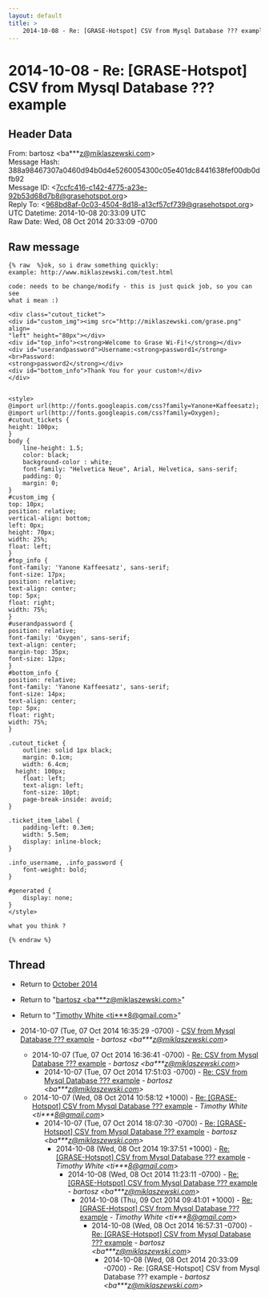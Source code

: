 ```yaml
---
layout: default
title: >
    2014-10-08 - Re: [GRASE-Hotspot] CSV from Mysql Database ??? example
---
```


# 2014-10-08 - Re: [GRASE-Hotspot] CSV from Mysql Database ??? example

## Header Data

From: bartosz \<ba***z@miklaszewski.com\><br>
Message Hash: 388a98467307a0460d94b0d4e5260054300c05e401dc8441638fef00db0dfb92<br>
Message ID: \<7ccfc416-c142-4775-a23e-92b53d68d7b8@grasehotspot.org\><br>
Reply To: \<968bd8af-0c03-4504-8d18-a13cf57cf739@grasehotspot.org\><br>
UTC Datetime: 2014-10-08 20:33:09 UTC<br>
Raw Date: Wed, 08 Oct 2014 20:33:09 -0700<br>

## Raw message

```
{% raw  %}ok, so i draw something quickly:
example: http://www.miklaszewski.com/test.html

code: needs to be change/modify - this is just quick job, so you can see 
what i mean :)

<div class="cutout_ticket">
<div id="custom_img"><img src="http://miklaszewski.com/grase.png" align=
"left" height="80px"></div>
<div id="top_info"><strong>Welcome to Grase Wi-Fi!</strong></div>
<div id="userandpassword">Username:<strong>password1</strong><br>Password:
<strong>password2</strong></div>
<div id="bottom_info">Thank You for your custom!</div>
</div>


<style>
@import url(http://fonts.googleapis.com/css?family=Yanone+Kaffeesatz);
@import url(http://fonts.googleapis.com/css?family=Oxygen);
#cutout_tickets {
height: 100px;
}
body {
    line-height: 1.5;
    color: black;
    background-color : white;
    font-family: "Helvetica Neue", Arial, Helvetica, sans-serif;
    padding: 0;
    margin: 0;
}
#custom_img {
top: 10px;
position: relative;
vertical-align: bottom;
left: 0px;
height: 70px;
width: 25%;
float: left;
}
#top_info {
font-family: 'Yanone Kaffeesatz', sans-serif;
font-size: 17px;
position: relative;
text-align: center;
top: 5px;
float: right;
width: 75%;
}
#userandpassword {
position: relative;
font-family: 'Oxygen', sans-serif;
text-align: center;
margin-top: 35px;
font-size: 12px;
}
#bottom_info {
position: relative;
font-family: 'Yanone Kaffeesatz', sans-serif;
font-size: 14px;
text-align: center;
top: 5px;
float: right;
width: 75%;
}

.cutout_ticket {
    outline: solid 1px black;
    margin: 0.1cm;
    width: 6.4cm;
  height: 100px;
    float: left;
    text-align: left;
    font-size: 10pt;
    page-break-inside: avoid;
}

.ticket_item_label {
    padding-left: 0.3em;
    width: 5.5em;
    display: inline-block;
}

.info_username, .info_password {
    font-weight: bold;
}

#generated {
    display: none;
}
</style>

what you think ?

{% endraw %}
```

## Thread

+ Return to [October 2014](/archive/2014/10)

+ Return to "[bartosz <ba***z<span>@</span>miklaszewski.com>](/authors/ba___z_at_miklaszewski_com)"
+ Return to "[Timothy White <ti***8<span>@</span>gmail.com>](/authors/ti___8_at_gmail_com)"

+ 2014-10-07 (Tue, 07 Oct 2014 16:35:29 -0700) - [CSV from Mysql Database ??? example](/archive/2014/10/50d6526c75b7b09d7284b55d4460a6ace150f25666fcb96343ac4f872486f083) - _bartosz \<ba***z@miklaszewski.com\>_
  + 2014-10-07 (Tue, 07 Oct 2014 16:36:41 -0700) - [Re: CSV from Mysql Database ??? example](/archive/2014/10/56a497f801a87f46c9ec88eedff7d428d3472698298fbae58ad74fc0723fd835) - _bartosz \<ba***z@miklaszewski.com\>_
    + 2014-10-07 (Tue, 07 Oct 2014 17:51:03 -0700) - [Re: CSV from Mysql Database ??? example](/archive/2014/10/d12bd6ce68f1abac6a4c0d4b022dbc6a546c5890e05ddab91e3f9993822653aa) - _bartosz \<ba***z@miklaszewski.com\>_
  + 2014-10-07 (Wed, 08 Oct 2014 10:58:12 +1000) - [Re: [GRASE-Hotspot] CSV from Mysql Database ??? example](/archive/2014/10/bed628a2419f9e8591623e0a3fb1363c9818a7de84d3e91e70bf4be9cc2584a1) - _Timothy White \<ti***8@gmail.com\>_
    + 2014-10-07 (Tue, 07 Oct 2014 18:07:30 -0700) - [Re: [GRASE-Hotspot] CSV from Mysql Database ??? example](/archive/2014/10/22b005e64c654a23f99becf00d24cd71c78c314b5d262535f1fd60523d6b3e9f) - _bartosz \<ba***z@miklaszewski.com\>_
      + 2014-10-08 (Wed, 08 Oct 2014 19:37:51 +1000) - [Re: [GRASE-Hotspot] CSV from Mysql Database ??? example](/archive/2014/10/3ec709030c8a2612c08b3d9caa327d4eb3ff4d45bbf2e2ac9d9087bade2d1a9d) - _Timothy White \<ti***8@gmail.com\>_
        + 2014-10-08 (Wed, 08 Oct 2014 11:23:11 -0700) - [Re: [GRASE-Hotspot] CSV from Mysql Database ??? example](/archive/2014/10/10f5d5da84db8f7b72dff3d69ff5190ea922beb88ccd737a68d4297a3a47f226) - _bartosz \<ba***z@miklaszewski.com\>_
          + 2014-10-08 (Thu, 09 Oct 2014 09:41:01 +1000) - [Re: [GRASE-Hotspot] CSV from Mysql Database ??? example](/archive/2014/10/bfa03b289b724f7390bfcf77d8484502a008fc340e7c57c94b8ca479f8344f67) - _Timothy White \<ti***8@gmail.com\>_
            + 2014-10-08 (Wed, 08 Oct 2014 16:57:31 -0700) - [Re: [GRASE-Hotspot] CSV from Mysql Database ??? example](/archive/2014/10/3d1be48b4c9a8906dd149daf40b277fb45a48da3a361b4349e77605b11d6975a) - _bartosz \<ba***z@miklaszewski.com\>_
              + 2014-10-08 (Wed, 08 Oct 2014 20:33:09 -0700) - Re: [GRASE-Hotspot] CSV from Mysql Database ??? example - _bartosz \<ba***z@miklaszewski.com\>_

